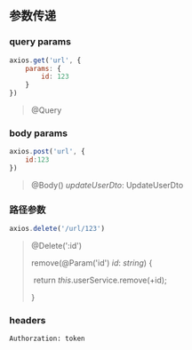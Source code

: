 ## 参数传递

### query params

```js
axios.get('url', {
    params: {
        id: 123
    }
})
```

> @Query

### body params

```js
axios.post('url', {
    id:123
})
```

> @Body() *updateUserDto*: UpdateUserDto

### 路径参数

```js
axios.delete('/url/123')
```

> @Delete(':id')
>
>   remove(@Param('id') *id*: *string*) {
>
> ​    return *this*.userService.remove(+id);
>
>   }

### headers

```
Authorzation: token
```

